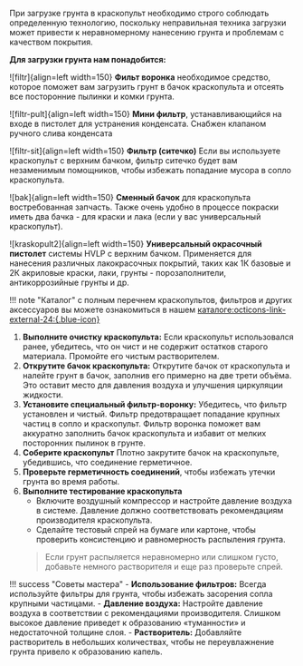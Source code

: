 При загрузке грунта в краскопульт необходимо строго соблюдать определенную технологию, поскольку неправильная техника загрузки может привести к неравномерному нанесению грунта и проблемам с качеством покрытия.

__Для загрузки грунта нам понадобится:__




<div class="grid cards" markdown>

![filtr]{align=left width=150} __Фильт воронка__ необходимое средство, которое поможет вам загрузить грунт в бачок краскопульта и отсеять все посторонние пылинки и комки грунта.

![filtr-pult]{align=left width=150} __Мини фильтр__, устанавливающийся на входе в пистолет для устранения конденсата. Снабжен клапаном ручного слива конденсата

![filtr-sit]{align=left width=150} __Фильтр (ситечко)__ Если вы используете  краскопульт с верхним бачком, фильтр ситечко будет вам незаменимым помощников, чтобы избежать попадание мусора в сопло краскопульта.

![bak]{align=left width=150} __Сменный бачок__ для краскопульта  востребованная запчасть. Также очень удобно в процессе покраски иметь два бачка - для краски и лака (если у вас универсальный краскопульт).

![kraskopult2]{align=left width=150} __Универсальный окрасочный пистолет__ системы HVLP с верхним бачком.
Применяется для нанесения различных лакокрасочных покрытий, таких как 1К базовые и 2К акриловые краски, лаки, грунты - порозаполнители, антикоррозийные грунты и др. 

!!! note "Каталог"
	с полным перечнем краскопультов, фильтров и других аксессуаров вы можете ознакомиться в нашем [каталоге:octicons-link-external-24:{.blue-icon}](https://autolevel.pro/catalog/oborudovanie_instrument/oborudovanie_dlya_pokraski/kraskopulty/kraskopult_1_2_1_5/)

</div>

1. __Выполните очистку краскопульта:__ Если краскопульт использовался ранее, убедитесь, что он чист и не содержит остатков старого материала. Промойте его чистым растворителем.
2. __Открутите бачок краскопульта:__ Открутите бачок от краскопульта и налейте грунт в бачок, заполнив его примерно на две трети объёма. Это оставит место для давления воздуха и улучшения циркуляции жидкости.
3. __Установите специальный фильтр-воронку:__ Убедитесь, что фильтр установлен и чистый. Фильтр предотвращает попадание крупных частиц в сопло и краскопульт. Фильтр воронка поможет вам аккуратно заполнить бачок краскопульта и избавит от мелких посторонних пылинок в грунте.
4. __Соберите краскопульт__ Плотно закрутите бачок на краскопульте, убедившись, что соединение герметичное.
5. __Проверьте герметичность соединений__, чтобы избежать утечки грунта во время работы.
6. __Выполните тестирование краскопульта__
    - Включите воздушный компрессор и настройте давление воздуха в системе. Давление должно соответствовать рекомендациям производителя краскопульта.
	- Сделайте тестовый спрей на бумаге или картоне, чтобы проверить консистенцию и равномерность распыления грунта.
	>Если грунт распыляется неравномерно или слишком густо, добавьте немного растворителя и еще раз проверьте спрей.
	
!!! success "Советы мастера"
	- __Использование фильтров:__ Всегда используйте фильтры для грунта, чтобы избежать засорения сопла крупными частицами.
    - __Давление воздуха:__ Настройте давление воздуха в соответствии с рекомендациями производителя. Слишком высокое давление приведет к образованию «туманности» и недостаточной толщине слоя.
	- __Растворитель:__ Добавляйте растворитель в небольших количествах, чтобы не переувлажнение грунта привело к образованию капель.
